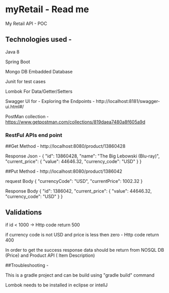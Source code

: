 # myRetail - Read me
My Retail API - POC 

## Technologies used - 

Java 8 

Spring Boot

Mongo DB Embadded Database 

Junit for test cases

Lombok For Data/Getter/Setters

Swagger UI for - Exploring the Endpoints - http://localhost:8181/swagger-ui.html#/

PostMan collection - https://www.getpostman.com/collections/819daea7480a8f605a9d

### RestFul APIs end point 

##Get Method  - http://localhost:8080/product/13860428

Response Json - 
{
    "id": 13860428,
    "name": "The Big Lebowski (Blu-ray)",
    "current_price": {
        "value": 44646.32,
        "currency_code": "USD"
    }
}


##Put Method  - http://localhost:8080/product/1386042

request
Body 
{
  "currencyCode": "USD",
  "currentPrice": 1002.32
}

Response Body
{
    "id": 1386042,
    "current_price": {
        "value": 44646.32,
        "currency_code": "USD"
    }
}


## Validations

if id < 1000 -> Http code return 500

if currency code is not USD and price is less then zero - Http code return 400

In order to get the success response data should be return from NOSQL DB (Price) and Product API ( Item Description)


##Troubleshooting -

This is a gradle project and can be build using "gradle build" command

Lombok needs to be installed in eclipse or intellJ

